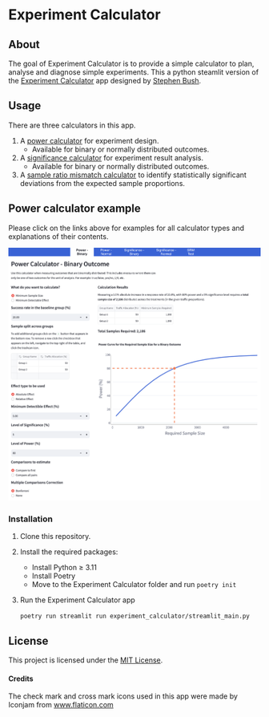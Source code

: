 # Experiment Calculator

## About

The goal of Experiment Calculator is to provide a simple calculator to plan, analyse and diagnose simple experiments. This a python steamlit version of the [Experiment Calculator](https://github.com/sabush/ExperimentCalculator) app designed by [Stephen Bush](https://github.com/sabush).

## Usage

There are three calculators in this app.

1. A [power calculator](calculator_types/power_calculator.md) for experiment design.
    - Available for binary or normally distributed outcomes.
2. A [significance calculator](calculator_types/significance_calculator.md) for experiment result analysis.
    - Available for binary or normally distributed outcomes.
3. A [sample ratio mismatch calculator](calculator_types/srm_calculator.md) to identify statistically significant deviations from the expected sample proportions.

## Power calculator example

Please click on the links above for examples for all calculator types and explanations of their contents.

<img src="calculator_types/images/power_binary.png" alt="example image for the binary power calculator usage"/>

### Installation

1. Clone this repository.
2. Install the required packages:
    - Install Python ≥ 3.11
    - Install Poetry
    - Move to the Experiment Calculator folder and run `poetry init`
3. Run the Experiment Calculator app

    `poetry run streamlit run experiment_calculator/streamlit_main.py`

## License

This project is licensed under the [MIT License](LICENSE).

#### Credits

The check mark and cross mark icons used in this app were made by Iconjam from www.flaticon.com
